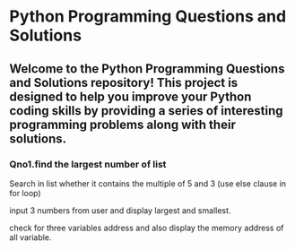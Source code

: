 <h1>Python Programming Questions and Solutions</h1>
<h2>Welcome to the Python Programming Questions and Solutions repository! 
This project is designed to help you improve your Python coding skills by providing a series of interesting programming problems along with their solutions.</h2>

<h3>Qno1.find the largest number of list</h3>


<p>Search in list whether it contains the multiple of 5 and 3 (use else clause in for loop)</p>


<p>input 3 numbers from user and display largest and smallest.</p>

<p>check for three variables address and also display the memory address of all variable.</p>

<p></p>

<p></p>

<p></p>

<p></p>

<p></p>

<p></p>

<p></p>


<p></p>

<p></p>

<p></p>

<p></p>

<p></p>

<p></p>


